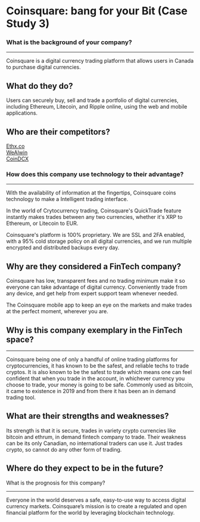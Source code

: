 # Coinsquare: bang for your Bit (Case Study 3)



### What is the background of your company?  
---  
Coinsquare is a digital currency trading platform that allows users in Canada to purchase digital currencies.  

What do they do?  
---  
Users can securely buy, sell and trade a portfolio of digital currencies, including Ethereum, Litecoin, and Ripple online, using the web and mobile applications.  

Who are their competitors?  
---  
[Ethx.co](https://craft.co/ethx-co)  
[WeAlwin](https://craft.co/wealwin-technologies)  
[CoinDCX](https://craft.co/coindcx)  


### How does this company use technology to their advantage?  
---
With the availability of information at the fingertips, Coinsquare coins technology to make a Intelligent trading interface.  

In the world of Crytocurrency trading, Coinsquare's QuickTrade feature instantly makes trades between any two currencies, whether it's XRP to Ethereum, or Litecoin to EUR.  

Coinsquare's platform is 100% proprietary. We are SSL and 2FA enabled, with a 95% cold storage policy on all digital currencies, and we run multiple encrypted and distributed backups every day.  

Why are they considered a FinTech company?  
---
Coinsquare has low, transparent fees and no trading minimum make it so everyone can take advantage of digital currency. Conveniently trade from any device, and get help from expert support team whenever needed.  

The Coinsquare mobile app to keep an eye on the markets and make trades at the perfect moment, wherever you are.  

## Why is this company exemplary in the FinTech space?  
---
Coinsquare being one of only a handful of online trading platforms for cryptocurrencies, it has known to be the safest, and reliable techs to trade cryptos. It is also known to be the safest to trade which means one can feel confident that when you trade in the account, in whichever currency you choose to trade, your money is going to be safe. Commonly used as bitcoin, it came to existence in 2019 and from there it has been an in demand trading tool.  

What are their strengths and weaknesses?
---
Its strength is that it is secure, trades in variety crypto currencies like bitcoin and ethrum, in demand fintech company to trade. Their weakness can be its only Canadian, no international traders can use it. Just trades crypto, so cannot do any other form of trading.

## Where do they expect to be in the future?
What is the prognosis for this company?  
  
---
Everyone in the world deserves a safe, easy-to-use way to access digital currency markets. Coinsquare’s mission is to create a regulated and open financial platform for the world by leveraging blockchain technology.
